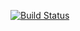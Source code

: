[![Build Status](https://app.travis-ci.com/luisgomes01/clean-react.svg?branch=main)](https://app.travis-ci.com/luisgomes01/clean-react)